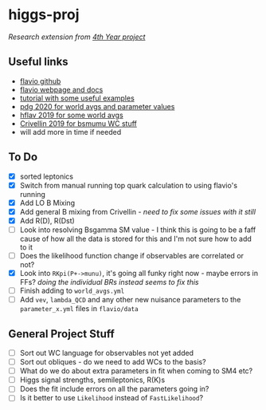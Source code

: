 # higgs-proj

_Research extension from [4th Year project](https://github.com/mbr-phys/cpviolation)_

## Useful links
- [flavio github](https://github.com/flav-io/flavio)
- [flavio webpage and docs](https://flav-io.github.io)
- [tutorial with some useful examples](https://github.com/DavidMStraub/flavio-tutorial)
- [pdg 2020 for world avgs and parameter values](http://pdg.lbl.gov/)
- [hflav 2019 for some world avgs](https://arxiv.org/pdf/1909.12524.pdf)
- [Crivellin 2019 for bsmumu WC stuff](https://arxiv.org/pdf/1903.10440.pdf)
- will add more in time if needed

## To Do

- [x] sorted leptonics 
- [x] Switch from manual running top quark calculation to using flavio's running 
- [x] Add LO B Mixing 
- [x] Add general B mixing from Crivellin - _need to fix some issues with it still_
- [x] Add R(D), R(Dst) 
- [ ] Look into resolving Bsgamma SM value - I think this is going to be a faff cause of how all the data is stored for this and I'm not sure how to add to it 
- [ ] Does the likelihood function change if observables are correlated or not?
- [x] Look into `RKpi(P+->munu)`, it's going all funky right now - maybe errors in FFs? _doing the individual BRs instead seems to fix this_
- [ ] Finish adding to `world_avgs.yml`
- [ ] Add `vev`, `lambda_QCD` and any other new nuisance parameters to the `parameter_x.yml` files in `flavio/data`

## General Project Stuff

- [ ] Sort out WC language for observables not yet added
- [ ] Sort out obliques - do we need to add WCs to the basis?
- [ ] What do we do about extra parameters in fit when coming to SM4 etc?
- [ ] Higgs signal strengths, semileptonics, R(K)s
- [ ] Does the fit include errors on all the parameters going in? 
- [ ] Is it better to use `Likelihood` instead of `FastLikelihood`?
